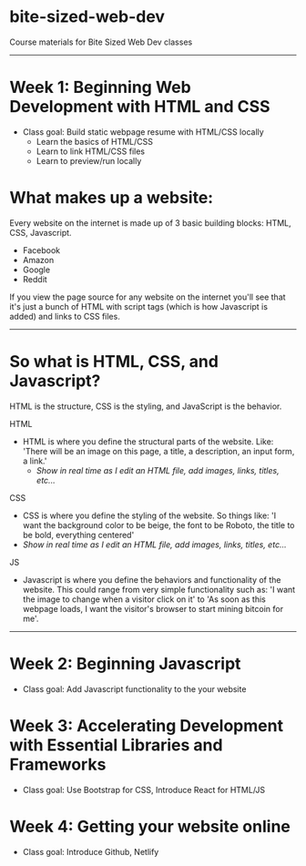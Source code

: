 # bite-sized-web-dev
Course materials for Bite Sized Web Dev classes

---

# Week 1: Beginning Web Development with HTML and CSS
- Class goal: Build static webpage resume with HTML/CSS locally
  - Learn the basics of HTML/CSS
  - Learn to link HTML/CSS files
  - Learn to preview/run locally


# What makes up a website:
Every website on the internet is made up of 3 basic building blocks: HTML, CSS, Javascript.
  - Facebook
  - Amazon
  - Google
  - Reddit

If you view the page source for any website on the internet you'll see that it's just a bunch of HTML with script tags (which is how Javascript is added) and links to CSS files.

---

# So what is HTML, CSS, and Javascript? 
HTML is the structure, CSS is the styling, and JavaScript is the behavior.

HTML
  - HTML is where you define the structural parts of the website. Like: 'There will be an image on this page, a title, a description, an input form, a link.'
    - *Show in real time as I edit an HTML file, add images, links, titles, etc...*

CSS
  - CSS is where you define the styling of the website. So things like: 'I want the background color to be beige, the font to be Roboto, the title to be bold, everything centered'
  - *Show in real time as I edit an HTML file, add images, links, titles, etc...*

JS
  - Javascript is where you define the behaviors and functionality of the website. This could range from very simple functionality such as: 'I want the image to change when a visitor click on it' to 'As soon as this webpage loads, I want the visitor's browser to start mining bitcoin for me'.

---





# Week 2: Beginning Javascript
- Class goal: Add Javascript functionality to the your website

# Week 3: Accelerating Development with Essential Libraries and Frameworks
- Class goal: Use Bootstrap for CSS, Introduce React for HTML/JS

# Week 4: Getting your website online
- Class goal: Introduce Github, Netlify


